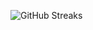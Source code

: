 ![GitHub Streaks](https://github-streaks-mqc9.onrender.com/streak/happilli/image?theme=midnight&cache_bust=1743283898&lang=ja)
